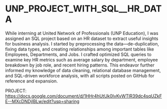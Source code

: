 # UNP_PROJECT_WITH_SQL__HR_DATA

While interning at United Network of Professionals (UNP Education), I was assigned an SQL project based on an HR dataset to extract useful insights for business analysis. I started by preprocessing the data—de-duplication, fixing data types, and creating relationships among important tables like Employees, Departments, and Jobs. I crafted optimized SQL queries to examine key HR metrics such as average salary by department, employee breakdown by job role, and recent hiring patterns. This endeavor further informed my knowledge of data cleaning, relational database management, and SQL-driven workforce analysis, with all scripts posted on GitHub for reference and expansion.

PROJECT: https://docs.google.com/document/d/1HHr4hUtUk0IvKvWTlR39dc4sqUZkFE--MXcDNDjIBLw/edit?usp=sharing
